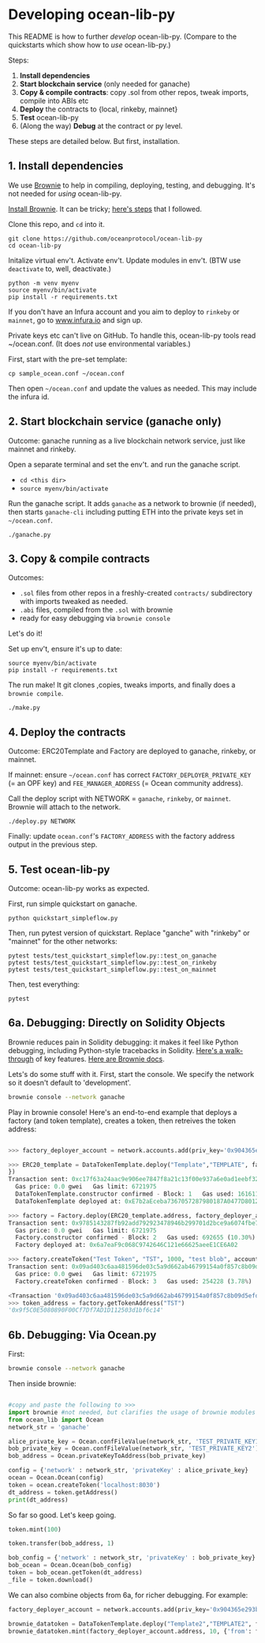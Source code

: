 # Developing ocean-lib-py

This README is how to further *develop* ocean-lib-py. (Compare to the quickstarts which show how to *use* ocean-lib-py.)

Steps:
1. **Install dependencies**
1. **Start blockchain service** (only needed for ganache)
1. **Copy & compile contracts**: copy .sol from other repos, tweak imports, compile into ABIs etc
1. **Deploy** the contracts to {local, rinkeby, mainnet}
1. **Test** ocean-lib-py
1. (Along the way) **Debug** at the contract or py level.

These steps are detailed below. But first, installation. 

## 1. Install dependencies 
We use [Brownie](https://eth-brownie.readthedocs.io) to help in compiling, deploying, testing, and debugging. It's not needed for *using* ocean-lib-py.

[Install Brownie](https://medium.com/@iamdefinitelyahuman/getting-started-with-brownie-part-1-9b2181f4cb99). It can be tricky; [here's steps](https://github.com/trentmc/brownie-instrs/blob/master/README_install.md) that I followed.

Clone this repo, and `cd` into it.
```console
git clone https://github.com/oceanprotocol/ocean-lib-py
cd ocean-lib-py
```

Initalize virtual env't. Activate env't. Update modules in env't. (BTW use `deactivate` to, well, deactivate.)
```console
python -m venv myenv
source myenv/bin/activate 
pip install -r requirements.txt 
```

If you don't have an Infura account and you aim to deploy to `rinkeby` or `mainnet`, go to www.infura.io and sign up.

Private keys etc can't live on GitHub. To handle this, ocean-lib-py tools read ~/ocean.conf. (It does *not* use environmental variables.)

First, start with the pre-set template:
```console
cp sample_ocean.conf ~/ocean.conf
```

Then open `~/ocean.conf` and update the values as needed. This may include the infura id.

## 2. Start blockchain service (ganache only)

Outcome: ganache running as a live blockchain network service, just like mainnet and rinkeby.

Open a separate terminal and set the env't. and run the ganache script. 
- `cd <this dir>`
- `source myenv/bin/activate`

Run the ganache script. It adds `ganache` as a network to brownie (if needed), then starts `ganache-cli` including putting ETH into the private keys set in `~/ocean.conf`.
```console
./ganache.py
```

## 3. Copy & compile contracts

Outcomes: 
- `.sol` files from other repos in a freshly-created `contracts/` subdirectory with imports tweaked as needed.
- `.abi` files, compiled from the `.sol` with brownie
- ready for easy debugging via `brownie console`

Let's do it! 

Set up env't, ensure it's up to date:
```console
source myenv/bin/activate
pip install -r requirements.txt 
```

The run make! It git clones ,copies, tweaks imports, and finally does a `brownie compile`.
```console
./make.py
```

## 4. Deploy the contracts
Outcome: ERC20Template and Factory are deployed to ganache, rinkeby, or mainnet.

If mainnet: ensure `~/ocean.conf` has correct `FACTORY_DEPLOYER_PRIVATE_KEY` (= an OPF key) and `FEE_MANAGER_ADDRESS` (= Ocean community address).

Call the deploy script with NETWORK = `ganache`, `rinkeby`, or `mainnet`. Brownie will attach to the network.
```console
./deploy.py NETWORK
```

Finally: update `ocean.conf`'s `FACTORY_ADDRESS` with the factory address output in the previous step.

## 5. Test ocean-lib-py
Outcome: ocean-lib-py works as expected.

First, run simple quickstart on ganache. 
```console
python quickstart_simpleflow.py
```

Then, run pytest version of quickstart. Replace "ganche" with "rinkeby" or "mainnet" for the other networks:
```console
pytest tests/test_quickstart_simpleflow.py::test_on_ganache
pytest tests/test_quickstart_simpleflow.py::test_on_rinkeby
pytest tests/test_quickstart_simpleflow.py::test_on_mainnet
```

Then, test everything:
```console
pytest
```

## 6a. Debugging: Directly on Solidity Objects
Brownie reduces pain in Solidity debugging: it makes it feel like Python debugging, including Python-style tracebacks in Solidity. [Here's a walk-through](https://medium.com/better-programming/getting-started-with-brownie-part-3-ef6bfa9867d7) of key features. [Here are Brownie docs](https://eth-brownie.readthedocs.io). 

Lets's do some stuff with it. First, start the console. We specify the network so it doesn't default to 'development'.
```bash
brownie console --network ganache
```

Play in brownie console! Here's an end-to-end example that deploys a factory (and token template), creates a token, then retreives the token address:
```python

>>> factory_deployer_account = network.accounts.add(priv_key='0x904365e293b9fab9bd11bddd39082396d56d30779efbb3ffb0a6089027902c4a')

>>> ERC20_template = DataTokenTemplate.deploy("Template","TEMPLATE", factory_deployer_account.address, 1000, "blob", factory_deployer_account.address, {'from':factory_deployer_account
})                                                                                                                                                                                     
Transaction sent: 0xc17f63a24aac9e906ee7847f8a21c13f00e937a6e0ad1eebf32b412f347f380b
  Gas price: 0.0 gwei   Gas limit: 6721975
  DataTokenTemplate.constructor confirmed - Block: 1   Gas used: 1616110 (24.04%)
  DataTokenTemplate deployed at: 0xE7b2aEceba7367057287980187A0477D8012C4F9

>>> factory = Factory.deploy(ERC20_template.address, factory_deployer_account.address, {'from':factory_deployer_account})                                                              
Transaction sent: 0x9785143287fb92add792923478946b299701d2bce9a6074fbe7e1d0a1b77bd93
  Gas price: 0.0 gwei   Gas limit: 6721975
  Factory.constructor confirmed - Block: 2   Gas used: 692655 (10.30%)
  Factory deployed at: 0x6a7eaF9c068C9742646C121e66625aeeE1CE6A02

>>> factory.createToken("Test Token", "TST", 1000, "test blob", accounts[0].address, {'from':accounts[0]})                                                                             
Transaction sent: 0x09ad403c6aa481596de03c5a9d662ab46799154a0f857c8b09d5efd3bc4f06bf
  Gas price: 0.0 gwei   Gas limit: 6721975
  Factory.createToken confirmed - Block: 3   Gas used: 254228 (3.78%)

<Transaction '0x09ad403c6aa481596de03c5a9d662ab46799154a0f857c8b09d5efd3bc4f06bf'>
>>> token_address = factory.getTokenAddress("TST")
'0x9f5C0E5080890F00Cf7Df7AD1D112503d1bf6c14'

```

## 6b. Debugging: Via Ocean.py
First:
```bash
brownie console --network ganache
```

Then inside brownie:
```python

#copy and paste the following to >>>
import brownie #not needed, but clarifies the usage of brownie modules
from ocean_lib import Ocean
network_str = 'ganache' 

alice_private_key = Ocean.confFileValue(network_str, 'TEST_PRIVATE_KEY1')
bob_private_key = Ocean.confFileValue(network_str, 'TEST_PRIVATE_KEY2')
bob_address = Ocean.privateKeyToAddress(bob_private_key)

config = {'network' : network_str, 'privateKey' : alice_private_key}
ocean = Ocean.Ocean(config)
token = ocean.createToken('localhost:8030')
dt_address = token.getAddress()
print(dt_address)
```

So far so good. Let's keep going.
```python
token.mint(100)

token.transfer(bob_address, 1)

bob_config = {'network' : network_str, 'privateKey' : bob_private_key}
bob_ocean = Ocean.Ocean(bob_config)
token = bob_ocean.getToken(dt_address)
_file = token.download()
```

We can also combine objects from 6a, for richer debugging. For example:
```python
factory_deployer_account = network.accounts.add(priv_key='0x904365e293b9fab9bd11bddd39082396d56d30779efbb3ffb0a6089027902c4a')

brownie_datatoken = DataTokenTemplate.deploy("Template2","TEMPLATE2", factory_deployer_account.address, 1000, "blob", factory_deployer_account.address, {'from' : factory_deployer_account.address}) 
brownie_datatoken.mint(factory_deployer_account.address, 10, {'from': factory_deployer_account, 'value':100000000000})
```
